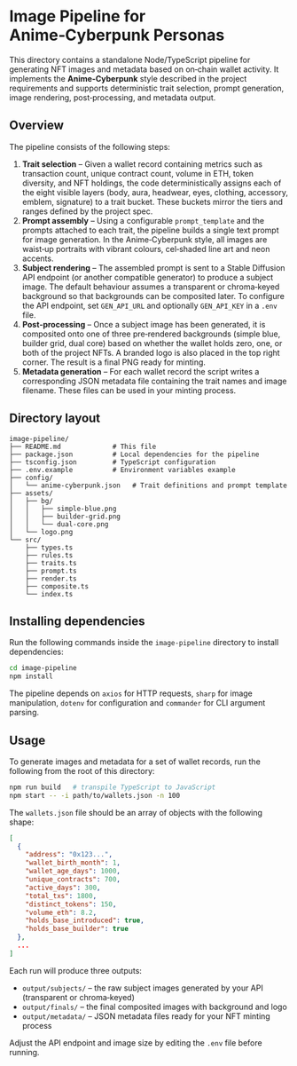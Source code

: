 # Image Pipeline for Anime‑Cyberpunk Personas

This directory contains a standalone Node/TypeScript pipeline for generating NFT images and metadata based on on‑chain wallet activity.  It implements the **Anime‑Cyberpunk** style described in the project requirements and supports deterministic trait selection, prompt generation, image rendering, post‑processing, and metadata output.

## Overview

The pipeline consists of the following steps:

1. **Trait selection** – Given a wallet record containing metrics such as transaction count, unique contract count, volume in ETH, token diversity, and NFT holdings, the code deterministically assigns each of the eight visible layers (body, aura, headwear, eyes, clothing, accessory, emblem, signature) to a trait bucket.  These buckets mirror the tiers and ranges defined by the project spec.
2. **Prompt assembly** – Using a configurable `prompt_template` and the prompts attached to each trait, the pipeline builds a single text prompt for image generation.  In the Anime‑Cyberpunk style, all images are waist‑up portraits with vibrant colours, cel‑shaded line art and neon accents.
3. **Subject rendering** – The assembled prompt is sent to a Stable Diffusion API endpoint (or another compatible generator) to produce a subject image.  The default behaviour assumes a transparent or chroma‑keyed background so that backgrounds can be composited later.  To configure the API endpoint, set `GEN_API_URL` and optionally `GEN_API_KEY` in a `.env` file.
4. **Post‑processing** – Once a subject image has been generated, it is composited onto one of three pre‑rendered backgrounds (simple blue, builder grid, dual core) based on whether the wallet holds zero, one, or both of the project NFTs.  A branded logo is also placed in the top right corner.  The result is a final PNG ready for minting.
5. **Metadata generation** – For each wallet record the script writes a corresponding JSON metadata file containing the trait names and image filename.  These files can be used in your minting process.

## Directory layout

```
image-pipeline/
├── README.md             # This file
├── package.json          # Local dependencies for the pipeline
├── tsconfig.json         # TypeScript configuration
├── .env.example          # Environment variables example
├── config/
│   └── anime-cyberpunk.json   # Trait definitions and prompt template
├── assets/
│   ├── bg/
│   │   ├── simple-blue.png
│   │   ├── builder-grid.png
│   │   └── dual-core.png
│   └── logo.png
└── src/
    ├── types.ts
    ├── rules.ts
    ├── traits.ts
    ├── prompt.ts
    ├── render.ts
    ├── composite.ts
    └── index.ts
```

## Installing dependencies

Run the following commands inside the `image-pipeline` directory to install dependencies:

```bash
cd image-pipeline
npm install
```

The pipeline depends on `axios` for HTTP requests, `sharp` for image manipulation, `dotenv` for configuration and `commander` for CLI argument parsing.

## Usage

To generate images and metadata for a set of wallet records, run the following from the root of this directory:

```bash
npm run build   # transpile TypeScript to JavaScript
npm start -- -i path/to/wallets.json -n 100
```

The `wallets.json` file should be an array of objects with the following shape:

```json
[
  {
    "address": "0x123...",
    "wallet_birth_month": 1,
    "wallet_age_days": 1000,
    "unique_contracts": 700,
    "active_days": 300,
    "total_txs": 1800,
    "distinct_tokens": 150,
    "volume_eth": 8.2,
    "holds_base_introduced": true,
    "holds_base_builder": true
  },
  ...
]
```

Each run will produce three outputs:

* `output/subjects/` – the raw subject images generated by your API (transparent or chroma‑keyed)
* `output/finals/` – the final composited images with background and logo
* `output/metadata/` – JSON metadata files ready for your NFT minting process

Adjust the API endpoint and image size by editing the `.env` file before running.
